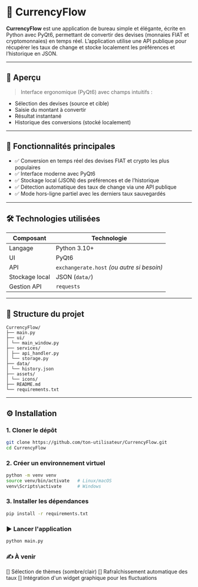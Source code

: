 # 💱 CurrencyFlow

**CurrencyFlow** est une application de bureau simple et élégante, écrite en Python avec PyQt6, permettant de convertir des devises (monnaies FIAT et cryptomonnaies) en temps réel. L’application utilise une API publique pour récupérer les taux de change et stocke localement les préférences et l’historique en JSON.

---

## 📸 Aperçu

> Interface ergonomique (PyQt6) avec champs intuitifs :
- Sélection des devises (source et cible)
- Saisie du montant à convertir
- Résultat instantané
- Historique des conversions (stocké localement)

---

## 🚀 Fonctionnalités principales

- ✅ Conversion en temps réel des devises FIAT et crypto les plus populaires
- ✅ Interface moderne avec PyQt6
- ✅ Stockage local (JSON) des préférences et de l’historique
- ✅ Détection automatique des taux de change via une API publique
- ✅ Mode hors-ligne partiel avec les derniers taux sauvegardés

---

## 🛠️ Technologies utilisées

| Composant       | Technologie        |
|----------------|--------------------|
| Langage         | Python 3.10+       |
| UI              | PyQt6              |
| API             | `exchangerate.host` *(ou autre si besoin)* |
| Stockage local  | JSON (`data/`)     |
| Gestion API     | `requests`         |

---

## 📂 Structure du projet

```
CurrencyFlow/
├── main.py
├── ui/
│ └── main_window.py
├── services/
│ ├── api_handler.py
│ └── storage.py
├── data/
│ └── history.json
├── assets/
│ └── icons/
├── README.md
└── requirements.txt
```

---

## ⚙️ Installation

### 1. Cloner le dépôt

```bash
git clone https://github.com/ton-utilisateur/CurrencyFlow.git
cd CurrencyFlow
```

### 2. Créer un environnement virtuel
```bash 
python -m venv venv
source venv/bin/activate   # Linux/macOS
venv\Scripts\activate      # Windows
```


### 3. Installer les dépendances
```bash
pip install -r requirements.txt
```

### ▶️ Lancer l'application

```bash
python main.py
```

### ✍️ À venir
[] Sélection de thèmes (sombre/clair)
[] Rafraîchissement automatique des taux
[] Intégration d'un widget graphique pour les fluctuations
